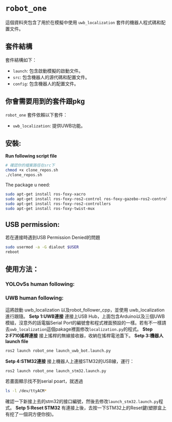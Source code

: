 # `robot_one`

這個資料夾包含了用於在模擬中使用 `uwb_localization` 套件的機器人程式碼和配置文件。

## 套件結構

套件結構如下：

- `launch`: 包含啟動模擬的啟動文件。
- `src`: 包含機器人的源代碼和配置文件。
- `config`: 包含機器人的配置文件。

## 你會需要用到的套件跟pkg

`robot_one` 套件依賴以下套件：
- `uwb_localization`: 提供UWB功能。

## 安裝:
**Run following script file**
```bash
# 確認你的檔案路徑在src下
chmod +x clone_repos.sh
./clone_repos.sh
```

The package u need:
```bash
sudo apt-get install ros-foxy-xacro
sudo apt-get install ros-foxy-ros2-control ros-foxy-gazebo-ros2-control
sudo apt-get install ros-foxy-ros2-controllers
sudo apt-get install ros-foxy-twist-mux
```

## USB permission:
若在連接時遇到USB Permission Denied的問題
```bash
sudo usermod -a -G dialout $USER
reboot
```

## 使用方法：
### YOLOv5s human following:

### UWB human following:
這將啟動 uwb_localization 以及robot_follower_cpp，並使用 uwb_localization 進行跟隨。
**Setp 1:UWB連接**
連接上USB Hub，上面包含Arduino以及三個UWB模組，沒意外的話電腦Serial Port的編號會和程式裡面預設的一樣。若有不一樣請去`uwb_localization`這個pakage裡面修改`localization.py`的程式。
**Step 2:F710搖桿連接**
接上搖桿的無線接收器，收納在搖桿電池蓋下。
**Setp 3:機器人launch file**
```bash
ros2 launch robot_one launch_uwb_bot.launch.py
```
**Setp 4:STM32連接**
接上機器人上連接STM32的USB線，運行：
```bash
ros2 launch robot_one launch_stm32.launch.py
```
若畫面顯示找不到serial poart，就透過
```bash
ls -l /dev/ttyACM*
```
確認一下新接上去的stm32的接口編號，然後去修改`launch_stm32.launch.py`程式。
**Setp 5:Reset STM32**
有連接上後，去按一下STM32上的Reset鍵(塑膠盒上有挖了一個洞方便你按)。
